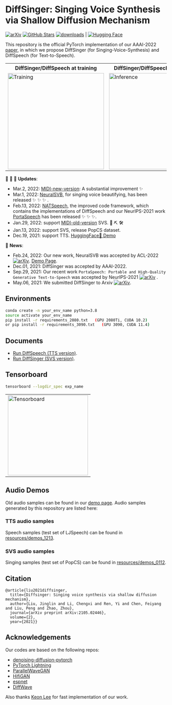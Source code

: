 # DiffSinger: Singing Voice Synthesis via Shallow Diffusion Mechanism
[![arXiv](https://img.shields.io/badge/arXiv-Paper-<COLOR>.svg)](https://arxiv.org/abs/2105.02446)
[![GitHub Stars](https://img.shields.io/github/stars/MoonInTheRiver/DiffSinger?style=social)](https://github.com/MoonInTheRiver/DiffSinger)
[![downloads](https://img.shields.io/github/downloads/MoonInTheRiver/DiffSinger/total.svg)](https://github.com/MoonInTheRiver/DiffSinger/releases)
 | [![Hugging Face](https://img.shields.io/badge/%F0%9F%A4%97%20Hugging%20Face-blue)](https://huggingface.co/spaces/NATSpeech/DiffSpeech)

This repository is the official PyTorch implementation of our AAAI-2022 [paper](https://arxiv.org/abs/2105.02446), in which we propose DiffSinger (for Singing-Voice-Synthesis) and DiffSpeech (for Text-to-Speech).
 
<table style="width:100%">
  <tr>
    <th>DiffSinger/DiffSpeech at training</th>
    <th>DiffSinger/DiffSpeech at inference</th>
  </tr>
  <tr>
    <td><img src="resources/model_a.png" alt="Training" height="300"></td>
    <td><img src="resources/model_b.png" alt="Inference" height="300"></td>
  </tr>
</table>

:tada: :tada: :tada: **Updates**:
 - Mar.2, 2022: [MIDI-new-version](docs/README-SVS-opencpop-e2e.md): A substantial improvement :sparkles:
 - Mar.1, 2022: [NeuralSVB](https://github.com/MoonInTheRiver/NeuralSVB), for singing voice beautifying, has been released  :sparkles:  :sparkles:  :sparkles: .
 - Feb.13, 2022: [NATSpeech](https://github.com/NATSpeech/NATSpeech), the improved code framework, which contains the implementations of DiffSpeech and our NeurIPS-2021 work [PortaSpeech](https://openreview.net/forum?id=xmJsuh8xlq) has been released :sparkles: :sparkles: :sparkles:. 
 - Jan.29, 2022: support [MIDI-old-version](docs/README-SVS-opencpop-cascade.md) SVS. :construction: :pick: :hammer_and_wrench: 
 - Jan.13, 2022: support SVS, release PopCS dataset.
 - Dec.19, 2021: support TTS. [HuggingFace🤗 Demo](https://huggingface.co/spaces/NATSpeech/DiffSpeech)
 
:rocket: **News**: 
 - Feb.24, 2022: Our new work, NeuralSVB was accepted by ACL-2022 [![arXiv](https://img.shields.io/badge/arXiv-Paper-<COLOR>.svg)](https://arxiv.org/abs/2202.13277). [Demo Page](https://neuralsvb.github.io).
 - Dec.01, 2021: DiffSinger was accepted by AAAI-2022.
 - Sep.29, 2021: Our recent work `PortaSpeech: Portable and High-Quality Generative Text-to-Speech` was accepted by NeurIPS-2021 [![arXiv](https://img.shields.io/badge/arXiv-Paper-<COLOR>.svg)](https://arxiv.org/abs/2109.15166) .
 - May.06, 2021: We submitted DiffSinger to Arxiv [![arXiv](https://img.shields.io/badge/arXiv-Paper-<COLOR>.svg)](https://arxiv.org/abs/2105.02446).

## Environments
```sh
conda create -n your_env_name python=3.8
source activate your_env_name 
pip install -r requirements_2080.txt   (GPU 2080Ti, CUDA 10.2)
or pip install -r requirements_3090.txt   (GPU 3090, CUDA 11.4)
```

## Documents
- [Run DiffSpeech (TTS version)](docs/README-TTS.md).
- [Run DiffSinger (SVS version)](docs/README-SVS.md).

## Tensorboard
```sh
tensorboard --logdir_spec exp_name
```
<table style="width:100%">
  <tr>
    <td><img src="resources/tfb.png" alt="Tensorboard" height="250"></td>
  </tr>
</table>

## Audio Demos
Old audio samples can be found in our [demo page](https://diffsinger.github.io/). Audio samples generated by this repository are listed here:

### TTS audio samples
Speech samples (test set of LJSpeech) can be found in [resources/demos_1213](https://github.com/MoonInTheRiver/DiffSinger/blob/master/resources/demos_1213). 

### SVS audio samples
Singing samples (test set of PopCS) can be found in [resources/demos_0112](https://github.com/MoonInTheRiver/DiffSinger/blob/master/resources/demos_0112).

## Citation
    @article{liu2021diffsinger,
      title={Diffsinger: Singing voice synthesis via shallow diffusion mechanism},
      author={Liu, Jinglin and Li, Chengxi and Ren, Yi and Chen, Feiyang and Liu, Peng and Zhao, Zhou},
      journal={arXiv preprint arXiv:2105.02446},
      volume={2},
      year={2021}}


## Acknowledgements
Our codes are based on the following repos:
* [denoising-diffusion-pytorch](https://github.com/lucidrains/denoising-diffusion-pytorch)
* [PyTorch Lightning](https://github.com/PyTorchLightning/pytorch-lightning)
* [ParallelWaveGAN](https://github.com/kan-bayashi/ParallelWaveGAN)
* [HifiGAN](https://github.com/jik876/hifi-gan)
* [espnet](https://github.com/espnet/espnet)
* [DiffWave](https://github.com/lmnt-com/diffwave)

Also thanks [Keon Lee](https://github.com/keonlee9420/DiffSinger) for fast implementation of our work.
